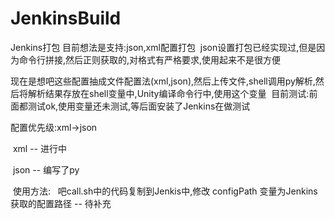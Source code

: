 # JenkinsBuild
Jenkins打包
目前想法是支持:json,xml配置打包
  json设置打包已经实现过,但是因为命令行拼接,然后正则获取的,对格式有严格要求,使用起来不是很方便
 
 现在是想吧这些配置抽成文件配置法(xml,json),然后上传文件,shell调用py解析,然后将解析结果存放在shell变量中,Unity编译命令行中,使用这个变量
  目前测试:前面都测试ok,使用变量还未测试,等后面安装了Jenkins在做测试
 
 配置优先级:xml->json
 
  xml -- 进行中
  
  json -- 编写了py
  
  使用方法:
    吧call.sh中的代码复制到Jenkis中,修改 configPath 变量为Jenkins获取的配置路径 -- 待补充
 

